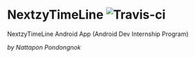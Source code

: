 # NextzyTimeLine  ![Travis-ci](https://api.travis-ci.org/naijab/nextzytimeline.svg?branch=master)
NextzyTimeLine Android App (Android Dev Internship Program)

*by Nattapon Pondongnok*
